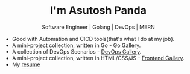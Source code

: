 <h1 align="center">I'm Asutosh Panda</h1>
<p align="center">Software Engineer | Golang | DevOps | MERN</p>




- Good with Automation and CICD tools(that's what I do at my job).
- A mini-project collection, written in Go - [Go Gallery](https://github.com/exitAsutosh/go-gallery).
- A collection of DevOps Scenarios - [DevOps Gallery](https://github.com/exitAsutosh/devops-gallery).
- A mini-project collection, written in HTML/CSS/JS - [Frontend Gallery](https://github.com/exitAsutosh/frontend-gallery).
- My [resume](https://drive.google.com/file/d/1afiJ9S1c29xMsuokPH0E4xM-W2jRQpoc/view?usp=sharing)

